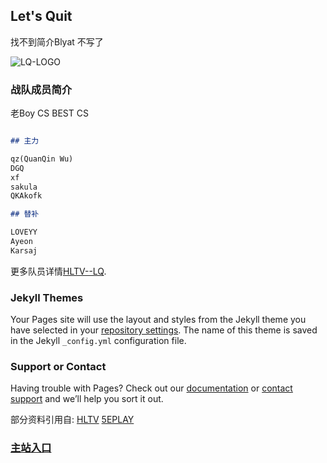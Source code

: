 ## Let's Quit

找不到简介Blyat 不写了

![LQ-LOGO](https://s1.ax1x.com/2020/11/09/BHCI2D.png)

### 战队成员简介

老Boy CS BEST CS

```markdown

## 主力

qz(QuanQin Wu)
DGQ
xf
sakula
QKAkofk

## 替补

LOVEYY
Ayeon
Karsaj
```

更多队员详情[HLTV--LQ](https://www.hltv.org/team/10414/lets-quit).

### Jekyll Themes

Your Pages site will use the layout and styles from the Jekyll theme you have selected in your [repository settings](https://github.com/Zuolong233/Let-s-Quit/settings). The name of this theme is saved in the Jekyll `_config.yml` configuration file.

### Support or Contact

Having trouble with Pages? Check out our [documentation](https://docs.github.com/categories/github-pages-basics/) or [contact support](https://github.com/contact) and we’ll help you sort it out.

部分资料引用自:
[HLTV](https://www.hltv.org/)
[5EPLAY](https://csgo.5eplay.com/)

### [主站入口](https://zuolong233.github.io/)
